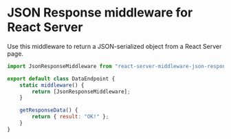 # JSON Response middleware for React Server

Use this middleware to return a JSON-serialized object from a React Server page.

```javascript
import JsonResponseMiddleware from "react-server-middleware-json-response"

export default class DataEndpoint {
    static middleware() {
        return [JsonResponseMiddleware];
    }

    getResponseData() {
        return { result: "OK!" };
    }
}
```
